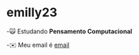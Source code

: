 # emilly23
-:scream_cat: Estudando **Pensamento Computacional**

-:envelope: Meu email é [email](silvestre.emilly@escola.pr.gov.br) 
